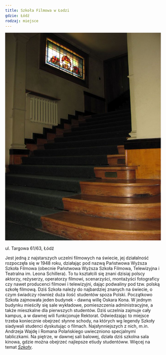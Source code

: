 ```yaml
---
title: Szkoła Filmowa w Łodzi
gdzie: Łódź
rodzaj: miejsce
---
```

![Szkoła Filmowa](/foto/plenery/szkola-filmowa.jpg)

ul. Targowa 61/63, Łódź

Jest jedną z najstarszych uczelni filmowych na świecie, jej działalność rozpoczęła się w 1948 roku, działając pod nazwą Państwowa Wyższa Szkoła Filmowa (obecnie Państwowa Wyższa Szkoła Filmowa, Telewizyjna i Teatralna im. Leona Schillera). To tu kształcili się znani dzisiaj polscy aktorzy, reżyserzy, operatorzy filmowi, scenarzyści, montażyści fotograficy czy nawet producenci filmowi i telewizyjni, dając podwaliny pod tzw. polską szkołę filmową. Dziś Szkoła należy do najbardziej znanych na świecie, o czym świadczy również duża ilość studentów spoza Polski. 
Początkowo Szkoła zajmowała jeden budynek - dawną willę Oskara Kona. W jednym budynku mieściły się sale wykładowe, pomieszczenia administracyjne, a także mieszkalne dla pierwszych studentów. Dziś uczelnia zajmuje cały kampus, a w dawnej wili funkcjonuje Rektorat. Odwiedzając to miejsce trzeba koniecznie obejrzeć słynne schody, na których wg legendy Szkoły siadywali studenci dyskutując o filmach. Najsłynniejszych z nich, m.in. Andrzeja Wajdę i Romana Polańskiego uwieczniono specjalnymi tabliczkami. Na piętrze, w dawnej sali balowej, działa dziś szkolna sala kinowa, gdzie można obejrzeć najlepsze etiudy studentóww. 
Więcej na temat [*Szkoły*](https://www.filmschool.lodz.pl/).